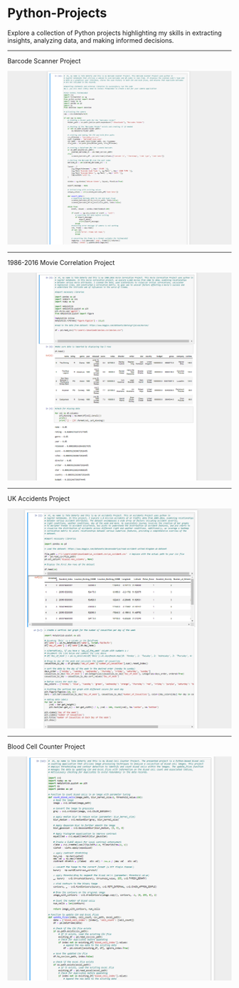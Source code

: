 # Python-Projects
Explore a collection of Python projects highlighting my skills in extracting insights, analyzing data, and making informed decisions.
______________________________________________________________________________________________________________________________________________________________________________________
Barcode Scanner Project

![](BarcodeScannerPythonProjectImage.png)
______________________________________________________________________________________________________________________________________________________________________________________
1986-2016 Movie Correlation Project

![](1986-2016MovieCorrelationPythonImage.png)

______________________________________________________________________________________________________________________________________________________________________________________
UK Accidents Project

![](UKAccidentsPythonImage.png)

______________________________________________________________________________________________________________________________________________________________________________________
Blood Cell Counter Project

![](BloodCellCounterPythonImage.png)
